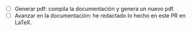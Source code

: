 * [ ] Generar pdf: compila la documentación y genera un nuevo pdf.
* [ ] Avanzar en la documentación: he redactado lo hecho en este PR en LaTeX.
